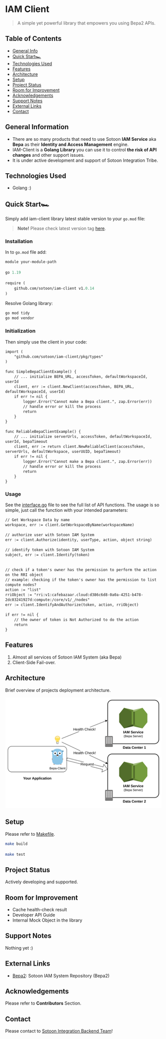 # IAM Client
> A simple yet powerful library that empowers you using Bepa2 APIs.

## Table of Contents
* [General Info](#general-information)
* [Quick Start🏎️](#quick-start)
* [Technologies Used](#technologies-used)
* [Features](#features)
* [Architecture](#architecture)
* [Setup](#setup)
* [Project Status](#project-status)
* [Room for Improvement](#room-for-improvement)
* [Acknowledgements](#acknowledgements)
* [Support Notes](#support-notes)
* [External Links](#external-links)
* [Contact](#contact)


## General Information
- There are so many products that need to use Sotoon **IAM Service** aka **Bepa** as their **Identity and Access Management** engine.
- IAM-Client is a **Golang Library** you can use it to control **the risk of API changes** and other support issues.
- It is under active development and support of Sotoon Integration Tribe.

## Technologies Used
- Golang :)

## Quick Start🏎 

Simply add iam-client library latest stable version to your `go.mod` file:
> **Note!** Please check latest version tag [here](https://github.com/sotoon/iam-client/tags).

### Installation

In to `go.mod` file add:
```mod
module your-module-path

go 1.19

require (
	github.com/sotoon/iam-client v1.0.14
)
```
Resolve Golang library:

```bash
go mod tidy
go mod vendor
```
### Initialization

Then simply use the client in your code:

```golang
import (
	"github.com/sotoon/iam-client/pkg/types"
)

func SimpleBepaClientExample() {
    // ... initialize BEPA_URL, accessToken, defaultWorkspaceId, userId
    client, err := client.NewClient(accessToken, BEPA_URL, defaultWorkspaceId, userId)
    if err != nil {
        logger.Error("Cannot make a Bepa client.", zap.Error(err))
        // handle error or kill the process
        return
    }
}

func ReliableBepaClientExample() {
    // ... initialize serverUrls, accessToken, defaultWorkspaceId, userId, bepaTimeout
    client, err := return client.NewReliableClient(accessToken, serverUrls, defaultWorkspace, userUUID, bepaTimeout)
    if err != nil {
        logger.Error("Cannot make a Bepa client.", zap.Error(err))
        // handle error or kill the process
        return
    }
}

```

### Usage

See the [interface.go](pkg/client/interface.go) file to see the full list of API functions. The usage is so simple, just call the function with your intended parameters:

```golang
// Get Workspace Data by name
workspace, err := client.GetWorkspaceByName(workspaceName)

// authorize user with Sotoon IAM System
err := client.Authorize(identity, userType, action, object string)

// identify token with Sotoon IAM System
subject, err := client.Identify(token)


// check if a token's owner has the permission to perform the action on the RRI object
// example: checking if the token's owner has the permission to list compute nodes?
action := "list"
rriObject := "rri:v1:cafebazaar.cloud:d386c6d8-0a0a-4251-b478-2dc03241927d:compute:/core/v1/_/nodes"
err := client.IdentifyAndAuthorize(token, action, rriObject)

if err != nil {
    // the owner of token is Not Authorized to do the action
    return
}

```

## Features

1. Almost all services of Sotoon IAM System (aka Bepa)
2. Client-Side Fail-over.

## Architecture
Brief overview of projects deployment architecture.

![Bepa Client Failover](./docs/bepa_client_failover.png)


## Setup
Please refer to [Makefile](Makefile).

```bash
make build

make test
```

## Project Status

Actively developing and supported.

## Room for Improvement
- Cache health-check result
- Developer API Guide
- Internal Mock Object in the library

## Support Notes
Nothing yet :)

## External Links

- [Bepa2](https://github.com/sotoon/bepa2): Sotoon IAM System Repository (Bepa2)

## Acknowledgements
Please refer to **Contributors** Section.


## Contact
Please contact to [Sotoon Integration Backend Team](https://github.com/sotoon)!
